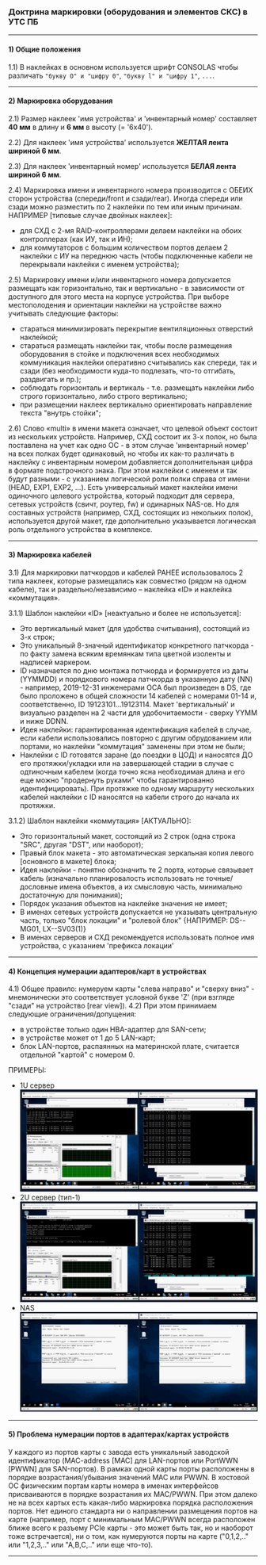 ### Доктрина маркировки (оборудования и элементов СКС) в УТС ПБ

---
#### 1) Общие положения

1.1) В наклейках в основном используется шрифт CONSOLAS чтобы различать ```"букву O" и "цифру 0"```, ```"букву l" и "цифру 1"```, ```...```.

---
#### 2) Маркировка оборудования

2.1)  Размер наклеек 'имя устройства' и 'инвентарный номер' составляет **40 мм** в длину и **6 мм** в высоту (= '6x40').

2.2) Для наклеек 'имя устройства' используется **ЖЕЛТАЯ лента шириной 6 мм**.

2.3) Для наклеек 'инвентарный номер' используется **БЕЛАЯ лента шириной 6 мм**.

2.4) Маркировка имени и инвентарного номера производится с ОБЕИХ сторон устройства (спереди/front и
сзади/rear). Иногда спереди или сзади можно разместить по 2 наклейки по тем или иным причинам.
НАПРИМЕР [типовые случае двойных наклеек]:
- для СХД с 2-мя RAID-контроллерами делаем наклейки на обоих контроллерах (как ИУ, так и ИН);
- для коммутаторов с большим количеством портов делаем 2 наклейки с ИУ на переднюю часть (чтобы подключенные кабели не перекрывали наклейки с именем устройства); 

2.5) Маркировку имени и/или инвентарного номера допускается размещать как горизонтально, так и
вертикально - в зависимости от доступного для этого места на корпусе устройства. При выборе местополодения и ориентации наклейки на устройстве важно учитывать следующие факторы:
- стараться минимизировать перекрытие вентиляционных отверстий наклейкой;
- стараться размещать наклейки так, чтобы после размещения оборудования в стойке и подключения всех необходимых коммуникация наклейки оперативно считывались как спереди, так и сзади (без необходимости куда-то подлезать, что-то отгибать, раздвигать и пр.);
- соблюдать горизонталь и вертикаль - т.е. размещать наклейки либо строго горизонтально, либо строго вертикально;
- при размещении наклеек вертикально ориентировать направление текста "внутрь стойки"; 

2.6) Слово «multi» в имени макета означает, что целевой объект состоит из нескольких устройств. Например,
СХД состоит их 3-х полок, но была поставлена на учет как одно ОС - в этом случае 'инвентарный номер'
на всех полках будет одинаковый, но чтобы их как-то различать в наклейку c инвентарным номером
добавляется дополнительная цифра в формате подстрочного знака. При этом наклейки с именем и так
будут разными - с указанием логической роли полки справа от имени (HEAD, EXP1, EXP2, ...).
Есть универсальный макет наклейки имени одиночного целевого устройства, который подходит для
сервера, сетевых устройств (свичт, роутер, fw) и одинарных NAS-ов. Но для составных устройств
(например, СХД, состоящих из некольких полок), используется другой макет, где дополнительно
указывается логическая роль отдельного устройства в комплексе.

---
#### 3) Маркировка кабелей

3.1) Для маркировки патчкордов и кабелей РАНЕЕ использовалось 2 типа наклеек, которые размещались как
совместно (рядом на одном кабеле), так и раздельно/независимо – наклейка «ID» и наклейка «коммутация».

3.1.1) Шаблон наклейки «ID» [неактуально и более не используется]:
- Это вертикальный макет (для удобства считывания), состоящий из 3-х строк;
- Это уникальный 8-значный идентификатор конкретного патчкорда - по факту замена всяким
времянкам типа цветной изоленты и надписей маркером.
- ID назначается по дню монтажа потчкорда и формируется из даты (YYMMDD) и порядкового номера патчкорда в указанную дату (NN) - например,
2019-12-31 инженерами ОСА был произведен в DS, где было проложено в общей сложности 14
кабелей с номерами 01-14 и, соответственно, ID 19123101...19123114. Макет 'вертикальный' и
визуально разделен на 2 части для удобочитаемости - сверху YYMM и ниже DDNN.
- Идея наклейки: гарантированная идентификация кабелей в случае, если кабели использовались повторно с другим обрудованием или портами, но наклейки "коммутация" заменены при этом не были;
- Наклейки с ID готовятся заране (до поездки в ЦОД) и наносятся ДО его протяжки/укладки или на завершающей стадии в случае с одтиночным кабелем (когда точно ясна необходимая длина и его еще можно "продернуть руками" чтобы гарантированно идентифицировать). При протяжке по одному маршруту нескольких кабелей наклейки с ID наносятся на кабели строго до начала их протяжки.

3.1.2) Шаблон наклейки «коммутация» [АКТУАЛЬНО]:
- Это горизонтальный макет, состоящий из 2 строк (одна строка "SRC", другая "DST", или наоборот);
- Правый блок макета - это автоматическая зеркальная копия левого [основного в макете] блока;
- Идея наклейки - понятно обозначить те 2 порта, которые связывает кабель (изначально планировалость использовать не точные/дословные имена объектов, а их смысловую часть, минимально достаточную для понимания);
- Порядок указания объектов на наклейке значения не имеет;
- В именах сетевых устройств допускается не указывать центральную часть, только "блок локации" и "ролевой блок" {НАПРИМЕР: DS--MG01, LX--SV03(1)}
- В именах серверов и СХД рекомендуется использовать полное имя устройства, с указанием 'префикса локации'

---
#### 4) Концепция нумерации адаптеров/карт в устройствах
4.1) Общее правило: нумеруем карты "слева направо" и "сверху вниз" - мнемонически это соответствует условной букве 'Z' (при взгляде "сзади" на устройство [rear view]).
4.2) При этом принимаем следующие ограничения/допущения:
- в устройстве только один HBA-адаптер для SAN-сети;
- в устройстве может от 1 до 5 LAN-карт;
- блок LAN-портов, распаянных на материнской плате, считается отдельной "картой" с номером 0.

ПРИМЕРЫ:
- 1U сервер
![скриншот1](10G-LAN-cards_for_SPX_diag_20250811_01.jpg)
- 2U сервер (тип-1)
![скриншот2](10G-LAN-cards_for_SPX_diag_20250811_02.jpg)
- NAS
![скриншот2](10G-LAN-cards_for_SPX_diag_20250811_03.jpg)

---
#### 5) Проблема нумерации портов в адаптерах/картах устройств
У каждого из портов карты с завода есть уникальный заводской идентификатор (MAC-address [MAC] для LAN-портов или PortWWN [PWWN] для SAN-портов). В рамках одной карты порты расположены в порядке возрастания/убывания значений MAC или PWWN. В хостовой ОС физическим портам карты номера в именах интерфейсов присваиваются в порядке возрастания их MAC/PWWN. При этом далеко не на всех картых есть какая-либо маркировка порядка расположения портов. Нет единого стандарта ни о направлении размещения портов на карте (например, порт с минимальным MAC/PWWN всегда расположен ближе всего к разъему PCIe карты - это может быть так, но и наоборот тоже встречается), ни о том, как нумеруются порты на карте ("0,1,2,.." или "1,2,3,.." или "А,B,C,.." или еще что-то).

---
